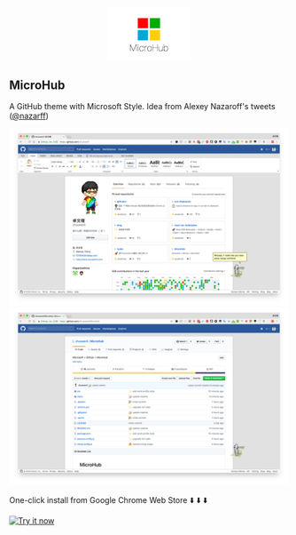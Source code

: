 <p align="center">
    <img src="./static/alpha.png" width="150" />
</p>

## MicroHub

A GitHub theme with Microsoft Style. Idea from Alexey Nazaroff's tweets ([@nazarff](https://twitter.com/nazarff/status/1003551979753308160/photo/1))


![](./static/profile1.png)
![](./static/microhub.png)


One-click install from Google Chrome Web Store ⬇️ ⬇️ ⬇️

<a target="_blank" href="https://chrome.google.com/webstore/detail/microhub/bjlbjcngcdagcanaabcgocahjellbobb"><img alt="Try it now" src="https://raw.github.com/GoogleChrome/chrome-app-samples/master/tryitnowbutton.png" title="Click here to install this sample from the Chrome Web Store"></img></a>
